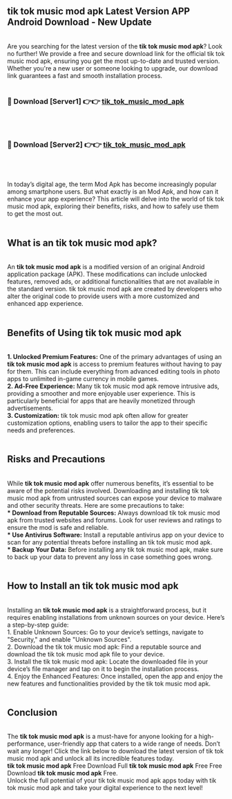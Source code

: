 ## tik tok music mod apk Latest Version APP Android Download - New Update
<br>
Are you searching for the latest version of the <strong>tik tok music mod apk</strong>? Look no further! We provide a free and secure download link for the official tik tok music mod apk, ensuring you get the most up-to-date and trusted version. Whether you're a new user or someone looking to upgrade, our download link guarantees a fast and smooth installation process.
<br>
<br>
<h3>🔴 Download [Server1] 👉👉 <a href="https://modyolo.store/tik+tok+music+mod+apk">tik_tok_music_mod_apk</a></h3><br>
<br>
<h3>🔴 Download [Server2] 👉👉 <a href="https://modyolo.store/tik+tok+music+mod+apk">tik_tok_music_mod_apk</a></h3><br>
<br>
<br>
In today’s digital age, the term Mod Apk has become increasingly popular among smartphone users. But what exactly is an Mod Apk, and how can it enhance your app experience? This article will delve into the world of tik tok music mod apk, exploring their benefits, risks, and how to safely use them to get the most out.
<br>
<br>
<h2>What is an tik tok music mod apk?</h2>
<br>
An <strong>tik tok music mod apk</strong> is a modified version of an original Android application package (APK). These modifications can include unlocked features, removed ads, or additional functionalities that are not available in the standard version. tik tok music mod apk are created by developers who alter the original code to provide users with a more customized and enhanced app experience.
<br>
<br>
<h2>Benefits of Using tik tok music mod apk</h2>
<br>
<strong> 1. Unlocked Premium Features:</strong> One of the primary advantages of using an <strong>tik tok music mod apk</strong> is access to premium features without having to pay for them. This can include everything from advanced editing tools in photo apps to unlimited in-game currency in mobile games.
<br>
<strong> 2. Ad-Free Experience:</strong> Many tik tok music mod apk remove intrusive ads, providing a smoother and more enjoyable user experience. This is particularly beneficial for apps that are heavily monetized through advertisements.
<br>
<strong> 3. Customization:</strong> tik tok music mod apk often allow for greater customization options, enabling users to tailor the app to their specific needs and preferences.
<br>
<br>
<h2>Risks and Precautions</h2>
<br>
While <strong>tik tok music mod apk</strong> offer numerous benefits, it’s essential to be aware of the potential risks involved. Downloading and installing tik tok music mod apk from untrusted sources can expose your device to malware and other security threats. Here are some precautions to take:
<br>
<strong> * Download from Reputable Sources:</strong> Always download tik tok music mod apk from trusted websites and forums. Look for user reviews and ratings to ensure the mod is safe and reliable.
<br>
<strong> * Use Antivirus Software:</strong> Install a reputable antivirus app on your device to scan for any potential threats before installing an tik tok music mod apk.
<br>
<strong> * Backup Your Data:</strong> Before installing any tik tok music mod apk, make sure to back up your data to prevent any loss in case something goes wrong.
<br>
<br>
<h2>How to Install an tik tok music mod apk</h2>
<br>
Installing an <strong>tik tok music mod apk</strong> is a straightforward process, but it requires enabling installations from unknown sources on your device. Here’s a step-by-step guide:
<br>
 1. Enable Unknown Sources: Go to your device’s settings, navigate to "Security," and enable "Unknown Sources".
<br>
 2. Download the tik tok music mod apk: Find a reputable source and download the tik tok music mod apk file to your device.
<br>
 3. Install the tik tok music mod apk: Locate the downloaded file in your device’s file manager and tap on it to begin the installation process.
<br>
 4. Enjoy the Enhanced Features: Once installed, open the app and enjoy the new features and functionalities provided by the tik tok music mod apk.
<br>
<br>
<h2><strong>Conclusion</strong></h2>
<br>
The <strong>tik tok music mod apk</strong> is a must-have for anyone looking for a high-performance, user-friendly app that caters to a wide range of needs. Don’t wait any longer! Click the link below to download the latest version of tik tok music mod apk and unlock all its incredible features today.
<br>
<strong>tik tok music mod apk</strong> Free Download Full <strong>tik tok music mod apk</strong> Free Free Download <strong>tik tok music mod apk</strong> Free.
<br>
Unlock the full potential of your tik tok music mod apk apps today with tik tok music mod apk and take your digital experience to the next level!